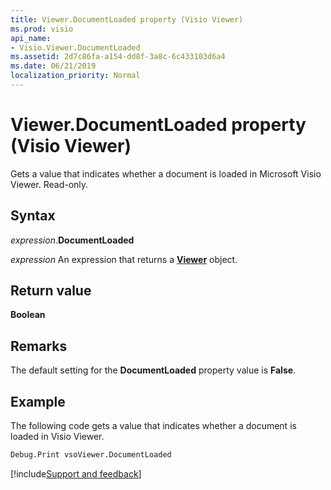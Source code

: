 ```yaml
---
title: Viewer.DocumentLoaded property (Visio Viewer)
ms.prod: visio
api_name:
- Visio.Viewer.DocumentLoaded
ms.assetid: 2d7c86fa-a154-dd8f-3a8c-6c433103d6a4
ms.date: 06/21/2019
localization_priority: Normal
---
```



# Viewer.DocumentLoaded property (Visio Viewer)

Gets a value that indicates whether a document is loaded in Microsoft Visio Viewer. Read-only.


## Syntax

_expression_.**DocumentLoaded**

_expression_ An expression that returns a **[Viewer](Visio.Viewer.md)** object.


## Return value

**Boolean**


## Remarks

The default setting for the **DocumentLoaded** property value is **False**.


## Example

The following code gets a value that indicates whether a document is loaded in Visio Viewer.

```vb
Debug.Print vsoViewer.DocumentLoaded
```

[!include[Support and feedback](~/includes/feedback-boilerplate.md)]